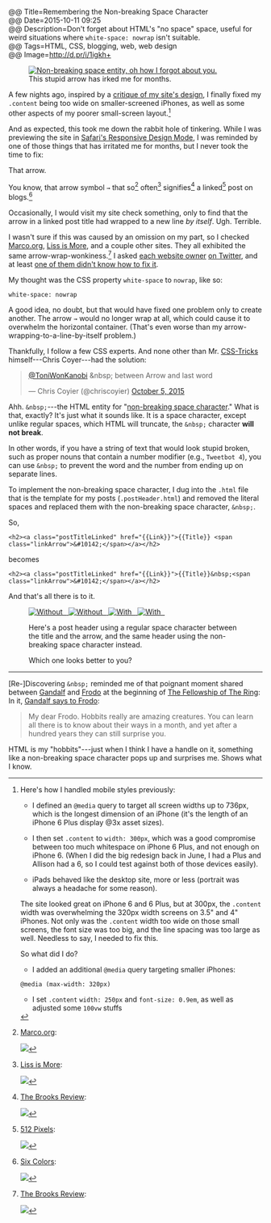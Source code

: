 @@ Title=Remembering the Non-breaking Space Character  
@@ Date=2015-10-11 09:25  
@@ Description=Don't forget about HTML's "no space" space, useful for weird situations where `white-space: nowrap` isn't suitable.  
@@ Tags=HTML, CSS, blogging, web, web design  
@@ Image=http://d.pr/i/1igkh+  

<!-- LazyLoad -->
<!-- http://www.appelsiini.net/projects/lazyload -->
<script src="/js/lazyload.js"></script>
<script type="text/javascript" charset="utf-8">
	$(function() {
		$("img.lazy").show().lazyload({
			effect: "fadeIn"
		});
	});
</script>

<figure class="iphone">
	<a class="nohover" href="http://d.pr/i/1igkh+">
		<img class="screenshot" src="http://d.pr/i/1igkh+" alt="Non-breaking space entity, oh how I forgot about you.">
	</a>
	<figcaption>This stupid arrow has irked me for months.</figcaption>
</figure>

A few nights ago, inspired by a [critique of my site's design][twitter], I finally fixed my `.content` being too wide on smaller-screened iPhones, as well as some other aspects of my poorer small-screen layout.[^mobile]

And as expected, this took me down the rabbit hole of tinkering. While I was previewing the site in [Safari's Responsive Design Mode][d], I was reminded by one of those things that has irritated me for months, but I never took the time to fix: 

<div class="takehome">

That arrow.

</div>

You know, that arrow symbol `→` that so[^marco] often[^liss] signifies[^brooks] a linked[^512] post on blogs.[^sc]

Occasionally, I would visit my site check something, only to find that the arrow in a linked post title had wrapped to a new line *by itself*. Ugh. Terrible.

I wasn't sure if this was caused by an omission on my part, so I checked [Marco.org][marco], [Liss is More][caseyliss], and a couple other sites. They all exhibited the same arrow-wrap-wonkiness.[^brbad] I asked [each website owner][twitter 2] [on Twitter][twitter 3], and at least [one of them didn't know how to fix it][twitter 4].

My thought was the CSS property `white-space` to `nowrap`, like so:

```
white-space: nowrap
```

A good idea, no doubt, but that would have fixed one problem only to create another. The arrow `→` would no longer wrap at all, which could cause it to overwhelm the horizontal container. (That's even worse than my arrow-wrapping-to-a-line-by-itself problem.)

Thankfully, I follow a few CSS experts. And none other than Mr. [CSS-Tricks][css-tricks] himself---Chris Coyer---had the solution:

<blockquote lang="en"><p lang="en" dir="ltr"><a href="https://twitter.com/ToniWonKanobi">@ToniWonKanobi</a> &amp;nbsp; between Arrow and last word</p>&mdash; Chris Coyier (@chriscoyier) <a href="https://twitter.com/chriscoyier/status/651002224525443072">October 5, 2015</a></blockquote>

Ahh. `&nbsp;`---the HTML entity for "[non-breaking space character][wikipedia]." What is that, exactly? It's just what it sounds like. It is a space character, except unlike regular spaces, which HTML will truncate, the `&nbsp;` character **will not break**.

In other words, if you have a string of text that would look stupid broken, such as proper nouns that contain a number modifier (e.g., `Tweetbot 4`), you can use `&nbsp;` to prevent the word and the number from ending up on separate lines.

To implement the non-breaking space character, I dug into the `.html` file that is the template for my posts (`.postHeader.html`) and removed the literal spaces and replaced them with the non-breaking space character, `&nbsp;`.

So,

```
<h2><a class="postTitleLinked" href="{{Link}}">{{Title}} <span class="linkArrow">&#10142;</span></a></h2>
```

becomes

```
<h2><a class="postTitleLinked" href="{{Link}}">{{Title}}&nbsp;<span class="linkArrow">&#10142;</span></a></h2>
```

And that's all there is to it.

<figure class="inlinetwo">
	<a class="nohover" href="http://d.pr/i/1igkh+">
		<img class="screenshot lazy" data-original="http://d.pr/i/1igkh+" alt="Without &nbsp;">
			<noscript><img class="screenshot" src="http://d.pr/i/1igkh+" alt="Without &nbsp;"></noscript>
	</a>
	<a class="nohover" href="http://d.pr/i/163ur+">
		<img class="screenshot lazy" data-original="http://d.pr/i/163ur+" alt="With &nbsp;">
			<noscript><img class="screenshot" src="http://d.pr/i/163ur+" alt="With &nbsp;"></noscript>
	</a>
	<figcaption><p>Here's a post header using a regular space character between the title and the arrow, and the same header using the non-breaking space character instead.</p>
<p>Which one looks better to you?</p>
	</figcaption>
</figure>

***

[Re-]Discovering `&nbsp;` reminded me of that poignant moment shared between [Gandalf][wikipedia 2] and [Frodo][wikipedia 3] at the beginning of [The Fellowship of The Ring][wikipedia 4]:  
In it, [Gandalf says to Frodo][imdb]:
>My dear Frodo. Hobbits really are amazing creatures. You can learn all there is to know about their ways in a month, and yet after a hundred years they can still surprise you.

HTML is my "hobbits"---just when I think I have a handle on it, something like a non-breaking space character pops up and surprises me. Shows what I know.

[^512]: [512 Pixels][512pixels]:

	![][d 2]
[^brbad]: [The Brooks Review][brooksreview]:

	![][d 3]
[^brooks]: [The Brooks Review][brooksreview]:

	![][d 4]
[^liss]: [Liss is More][caseyliss 2]:

	![][d 5]
[^marco]: [Marco.org][marco]:

	![][d 6]
[^mobile]: Here's how I handled mobile styles previously:

	* I defined an `@media` query to target all screen widths up to 736px, which is the longest dimension of an iPhone (it's the length of an iPhone 6 Plus display @3x asset sizes). 

	* I then set `.content` to `width: 300px`, which was a good compromise between too much whitespace on iPhone 6 Plus, and not enough on iPhone 6. (When I did the big redesign back in June, I had a Plus and Allison had a 6, so I could test against both of those devices easily).
	
	* iPads behaved like the desktop site, more or less (portrait was always a headache for some reason).

	The site looked great on iPhone 6 and 6 Plus, but at 300px, the `.content` width was overwhelming the 320px width screens on 3.5" and 4" iPhones. Not only was the `.content` width too wide on those small screens, the font size was too big, and the line spacing was too large as well. Needless to say, I needed to fix this.
	
	So what did I do?
	
	* I added an additional `@media` query targeting smaller iPhones: 
	
	```
	@media (max-width: 320px)
	```
	
	* I set `.content` `width: 250px` and `font-size: 0.9em`, as well as adjusted some `100vw` stuffs
[^sc]: [Six Colors][sixcolors]:

	![][d 7]

[512pixels]: http://512pixels.net
[brooksreview]: https://brooksreview.net/
[caseyliss]: http://www.caseyliss.com
[caseyliss 2]: http://caseyliss.com
[css-tricks]: https://css-tricks.com
[d]: http://d.pr/i/197dP+
[d 2]: http://d.pr/i/16hmF+
[d 3]: http://d.pr/i/150Nv+
[d 4]: http://d.pr/i/iFQM+
[d 5]: http://d.pr/i/18VCM+
[d 6]: http://d.pr/i/134ms+
[d 7]: http://d.pr/i/1a2ML+
[imdb]: http://www.imdb.com/title/tt0120737/quotes?item=qt0445987
[marco]: http://marco.org
[sixcolors]: http://sixcolors.com
[twitter]: https://twitter.com/MTello1984/status/650875060069249024
[twitter 2]: https://twitter.com/ToniWonKanobi/status/650916959379320832
[twitter 3]: https://twitter.com/ToniWonKanobi/status/650917173292986368
[twitter 4]: https://twitter.com/caseyliss/status/650980852348887040
[wikipedia]: https://en.wikipedia.org/wiki/Non-breaking_space
[wikipedia 2]: https://en.wikipedia.org/wiki/Gandalf
[wikipedia 3]: https://en.wikipedia.org/wiki/Frodo_Baggins
[wikipedia 4]: https://en.wikipedia.org/wiki/The_Fellowship_of_the_Ring